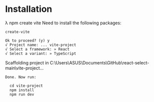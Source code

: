 # Installation
λ npm create vite
Need to install the following packages:

	create-vite

	Ok to proceed? (y) y
	√ Project name: ... vite-project
	√ Select a framework: » React
	√ Select a variant: » TypeScript

Scaffolding project in C:\Users\ASUS\Documents\GitHub\react-select-main\vite-project...

	Done. Now run:

	  cd vite-project
	  npm install
	  npm run dev

